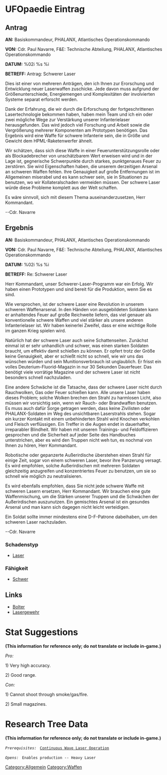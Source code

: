 # UFOpaedie Eintrag

## Antrag

**AN:** Basiskommandeur, PHALANX, Atlantisches Operationskommando

**VON:** Cdr. Paul Navarre, F&E: Technische Abteilung, PHALANX,
Atlantisches Operationskommando

**DATUM:** %02i %s %i

**BETREFF:** Antrag: Schwerer Laser

Dies ist einer von mehreren Anträgen, den ich Ihnen zur Erorschung und
Entwicklung neuer Laserwaffen zuschicke. Jede davon muss aufgrund der
Größenunterschiede, Energiemengen und Komplexitäten der involvierten
Systeme separat erforscht werden.

Dank der Erfahrung, die wir durch die Erforschung der fortgeschrittenen
Lasertechnologie bekommen haben, haben mein Team und ich ein oder zwei
mögliche Wege zur Verstärkung unserer Infanterielaser herausgefunden.
Das wird jedoch viel Forschung und Arbeit sowie die Vergrößerung
mehrerer Komponenten am Prototypen benötigen. Das Ergebnis wird eine
Waffe für schwere Infanterie sein, die in Größe und Gewicht dem
HPML-Raketenwerfer ähnelt.

Wir schätzen, dass sich diese Waffe in einer Feuerunterstützungsrolle
oder als Blockadebrecher von unschätzbarem Wert erweisen wird und in der
Lage ist, gegnerische Schwerpunkte durch starkes, punktgenaues Feuer zu
zerstören. Sie wird Eigenschaften haben, die unserem derzeitigen Arsenal
an schweren Waffen fehlen. Ihre Genauigkeit auf große Entfernungen ist
im Allgemeinen miserabel und es kann schwer sein, sie in Situationen zu
benutzen, wo wir Kollateralschaden vermeiden müssen. Der schwere Laser
würde diese Probleme komplett aus der Welt schaffen.

Es wäre sinnvoll, sich mit diesem Thema auseinanderzusetzen, Herr
Kommandant.

--Cdr. Navarre

## Ergebnis

**AN:** Basiskommandeur, PHALANX, Atlantisches Operationskommando

**VON:** Cdr. Paul Navarre, F&E: Technische Abteilung, PHALANX,
Atlantisches Operationskommando

**DATUM:** %02i %s %i

**BETREFF:** Re: Schwerer Laser

Herr Kommandant, unser Schwerer-Laser-Programm war ein Erfolg. Wir haben
einen Prototypen und sind bereit für die Produktion, wenn Sie es sind.

Wie versprochen, ist der schwere Laser eine Revolution in unserem
schweren Waffenarsenal. In den Händen von ausgebildeten Soldaten kann er
anhaltendes Feuer auf große Reichweite liefern, das viel genauer als
konventionelle schwere Waffen und viel stärker als unsere anderen
Infanterielaser ist. Wir haben keinerlei Zweifel, dass er eine wichtige
Rolle im ganzen Krieg spielen wird.

Natürlich hat der schwere Laser auch seine Schattenseiten. Zunächst
einmal ist er sehr unhandlich und schwer, was einen starken Soldaten
braucht, um effektiv damit schießen zu können. Er opfert trotz der Größe
keine Genauigkeit, aber er schießt nicht so schnell, wie wir uns das
wünschen würden und sein Munitionsverbrauch ist unglaublich. Er frisst
ein volles Deuterium-Fluorid-Magazin in nur 30 Sekunden Dauerfeuer. Das
benötigt viele vorrätige Magazine und der schwere Laser ist nicht
besonders schnell nachzuladen.

Eine andere Schwäche ist die Tatsache, dass der schwere Laser nicht
durch Rauchwolken, Gas oder Feuer schießen kann. Alle unsere Laser haben
dieses Problem; solche Wolken brechen den Strahl zu harmlosen Licht,
also müssen wir vorsichtig sein, wenn wir Rauch- oder Brandwaffen
benutzen. Es muss auch dafür Sorge getragen werden, dass keine
Zivilisten oder PHALANX-Soldaten im Weg des unsichtbaren Laserstrahls
stehen. Sogar ein kurzer Kontakt mit einem unbehinderten Strahl wird
Knochen verkohlen und Fleisch verflüssigen. Ein Treffer in die Augen
endet in dauerhafter, irreparabler Blindheit. Wir haben mit unseren
Trainings- und Feldoffizieren gesprochen und die Sicherheit auf jeder
Seite des Handbuches unterstrichen, aber es wird den Truppen nicht weh
tun, es nochmal von Ihnen zu hören, Herr Kommandant.

Robotische oder gepanzerte Außerirdische überstehen einen Strahl für
einige Zeit, sogar von einem schweren Laser, bevor ihre Panzerung
versagt. Es wird empfohlen, solche Außerirdischen mit mehreren Soldaten
gleichzeitig anzugreifen und konzentriertes Feuer zu benutzen, um sie so
schnell wie möglich zu neutralisieren.

Es wird ebenfalls empfohlen, dass Sie nicht jede schwere Waffe mit
schweren Lasern ersetzen, Herr Kommandant. Wir brauchen eine gute
Waffenmischung, um die Stärken unserer Truppen und die Schwächen der
Außerirdischen auszunutzen. Ein gemischtes Arsenal ist ein gesundes
Arsenal und man kann sich dagegen nicht leicht verteidigen.

Ein Soldat sollte immer mindestens eine D-F-Patrone dabeihaben, um den
schweren Laser nachzuladen.

--Cdr. Navarre

### Schadenstyp

- [Laser](Schaden/Laser "wikilink")

### Fähigkeit

- [Schwer](Fähigkeiten/Schwer "wikilink")

## Links

- [Bolter](Ausrüstung/Primärwaffen/Bolter "wikilink")
- [Lasergewehr](Ausrüstung/Primärwaffen/Lasergewehr "wikilink")

# Stat Suggestions

**(This information for reference only; do not translate or include
in-game.)**

*Pro:*

1\) Very high accuracy.

2\) Good range.

*Con:*

1\) Cannot shoot through smoke/gas/fire.

2\) Small magazines.

# Research Tree Data

**(This information for reference only; do not translate or include
in-game.)**

*`Prerequisites:`*
` `[`Continuous Wave Laser Operation`](Research/Continuous_Wave_Laser_Operation "wikilink")

*`Opens:`*
` Enables production -- Heavy Laser`

[Category:Allgemein](Category:Allgemein "wikilink")
[Category:Waffen](Category:Waffen "wikilink")